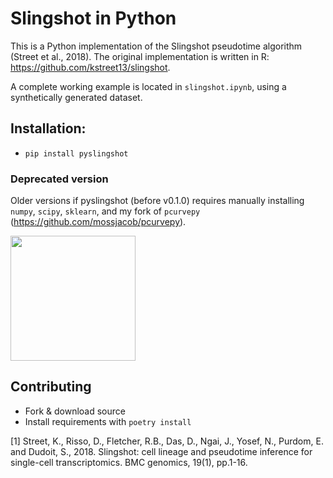 # Slingshot in Python

This is a Python implementation of the Slingshot pseudotime algorithm (Street et al., 2018).
The original implementation is written in R: https://github.com/kstreet13/slingshot.

A complete working example is located in `slingshot.ipynb`, using a synthetically generated dataset.

## Installation:

- `pip install pyslingshot`


### Deprecated version
Older versions if pyslingshot (before v0.1.0) requires manually installing `numpy`, `scipy`, `sklearn`, and my fork
of `pcurvepy` (https://github.com/mossjacob/pcurvepy).


<img src=readme_example.png height="200">

## Contributing

- Fork & download source
- Install requirements with `poetry install`

[1] Street, K., Risso, D., Fletcher, R.B., Das, D., Ngai, J., Yosef, N., Purdom, E. and Dudoit, S., 2018. Slingshot: cell lineage and pseudotime inference for single-cell transcriptomics. BMC genomics, 19(1), pp.1-16.

